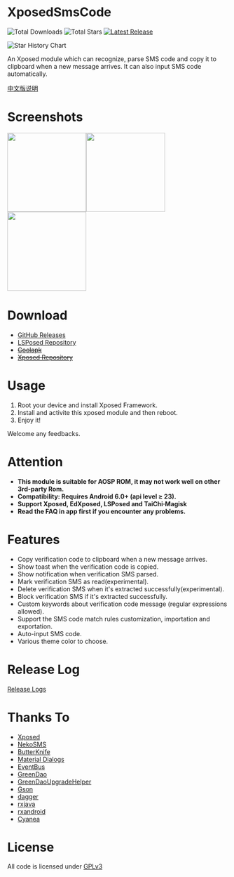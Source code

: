 # XposedSmsCode
![Total Downloads](https://img.shields.io/github/downloads/tianma8023/XposedSmsCode/total) ![Total Stars](https://img.shields.io/github/stars/tianma8023/XposedSmsCode?style=social) [![Latest Release](https://img.shields.io/github/v/release/tianma8023/XposedSmsCode?label=Latest%20Release)](https://github.com/tianma8023/XposedSmsCode/releases)

![Star History Chart](https://api.star-history.com/svg?repos=tianma8023/XposedSmsCode&type=Date)

An Xposed module which can recognize, parse SMS code and copy it to clipboard when a new message arrives. It can also input SMS code automatically.

[中文版说明](./README-CN.md)

# Screenshots
<img src="./art/en/01.png" width="180"/><img src="./art/en/02.png" width="180"/><img src="./art/en/03.png" width="180"/>

# Download
- [GitHub Releases](https://github.com/tianma8023/XposedSmsCode/releases)
- [LSPosed Repository](https://github.com/Xposed-Modules-Repo/com.github.tianma8023.xposed.smscode/releases/)
- ~~[Coolapk](https://www.coolapk.com/apk/com.github.tianma8023.xposed.smscode)~~
- ~~[Xposed Repository](http://repo.xposed.info/module/com.github.tianma8023.xposed.smscode)~~

# Usage
1. Root your device and install Xposed Framework.
2. Install and activite this xposed module and then reboot.
3. Enjoy it!

Welcome any feedbacks.

# Attention
- **This module is suitable for AOSP ROM, it may not work well on other 3rd-party Rom.**
- **Compatibility: Requires Android 6.0+ (api level ≥ 23).**
- **Support Xposed, EdXposed, LSPosed and TaiChi·Magisk**
- **Read the FAQ in app first if you encounter any problems.**

# Features
- Copy verification code to clipboard when a new message arrives.
- Show toast when the verification code is copied.
- Show notification when verification SMS parsed.
- Mark verification SMS as read(experimental).
- Delete verification SMS when it's extracted successfully(experimental).
- Block verification SMS if it's extracted successfully.
- Custom keywords about verification code message (regular expressions allowed).
- Support the SMS code match rules customization, importation and exportation.
- Auto-input SMS code.
- Various theme color to choose.

# Release Log
[Release Logs](/LOG-EN.md)

# Thanks To
- [Xposed](https://github.com/rovo89/Xposed)
- [NekoSMS](https://github.com/apsun/NekoSMS)
- [ButterKnife](https://github.com/JakeWharton/butterknife)
- [Material Dialogs](https://github.com/afollestad/material-dialogs)
- [EventBus](https://github.com/greenrobot/EventBus)
- [GreenDao](https://github.com/greenrobot/greenDAO)
- [GreenDaoUpgradeHelper](https://github.com/yuweiguocn/GreenDaoUpgradeHelper)
- [Gson](https://github.com/google/gson)
- [dagger](https://github.com/google/dagger)
- [rxjava](https://github.com/ReactiveX/RxJava)
- [rxandroid](https://github.com/ReactiveX/RxAndroid)
- [Cyanea](https://github.com/jaredrummler/Cyanea)

# License
All code is licensed under [GPLv3](https://www.gnu.org/licenses/gpl-3.0.txt) 